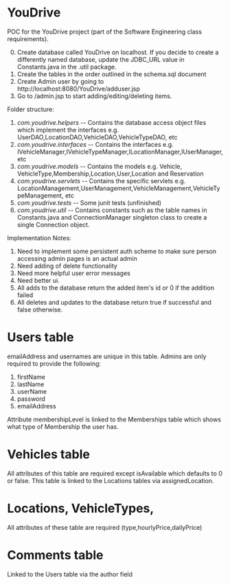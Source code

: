 YouDrive
========
POC for the YouDrive project (part of the Software Engineering class requirements).

0. Create database called YouDrive on localhost. If you decide to create a differently named database, update the JDBC_URL value in Constants.java in the .util package.
1. Create the tables in the order outlined in the schema.sql document
2. Create Admin user by going to http://localhost:8080/YouDrive/adduser.jsp
3. Go to /admin.jsp to start adding/editing/deleting items.


Folder structure:

1. *com.youdrive.helpers* -- Contains the database access object files which implement the interfaces e.g. UserDAO,LocationDAO,VehicleDAO,VehicleTypeDAO, etc
2. *com.youdrive.interfaces* -- Contains the interfaces e.g. IVehicleManager,IVehicleTypeManager,ILocationManager,IUserManager,etc
3. *com.youdrive.models* -- Contains the models e.g. Vehicle, VehicleType,Membership,Location,User,Location and Reservation
4. *com.youdrive.servlets* -- Contains the specific servlets e.g. LocationManagement,UserManagement,VehicleManagement,VehicleTypeManagement, etc
5. *com.youdrive.tests* -- Some junit tests (unfinished)
6. *com.youdrive.util* -- Contains constants such as the table names in Constants.java and ConnectionManager singleton class to create a single Connection object.

Implementation Notes:

1. Need to implement some persistent auth scheme to make sure person accessing admin pages is an actual admin
2. Need adding of delete functionality
3. Need more helpful user error messages
4. Need better ui.
5. All adds to the database return the added item's id or 0 if the addition failed
6. All deletes and updates to the database return true if successful and false otherwise.


Users table
===========
emailAddress and usernames are unique in this table. Admins are only required to provide the following:

1. firstName
2. lastName
3. userName
4. password
5. emailAddress

Attribute membershipLevel is linked to the  Memberships table which shows what type of Membership the user has.


Vehicles table
==============
All attributes of this table are required except isAvailable which defaults to 0 or false. This table is linked to the Locations tables via assignedLocation.


Locations, VehicleTypes,
==============================
All attributes of these table are required (type,hourlyPrice,dailyPrice)

Comments table
===============
Linked to the Users table via the author field
